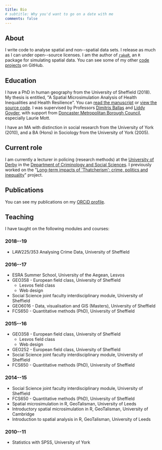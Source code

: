 ```yaml
---
title: Bio
# subtitle: Why you'd want to go on a date with me
comments: false
---
```


## About

I write code to analyse spatial and non--spatial data sets.
I release as much as I can under open--source licenses.
I am the author of [`rakeR`](https://cran.r-project.org/package=rakeR), an `R` package for simulating spatial data.
You can see some of my other [code projects](https://github.com/philmikejones) on GitHub.


## Education

I have a PhD in human geography from the University of Sheffield (2018).
My thesis is entitled, "A Spatial Microsimulation Analysis of Health Inequalities and Health Resilience".
You can [read the manuscript](http://etheses.whiterose.ac.uk/id/eprint/19283)  or [view the source code](https://github.com/philmikejones/thesis).
I was supervised by Professors [Dimitris Ballas](https://www.rug.nl/staff/d.ballas/cv?lang=en) and [Liddy Goyder](https://www.sheffield.ac.uk/scharr/sections/ph/staff/profiles/liddy), with support from [Doncaster Metropolitan Borough Council](http://www.doncaster.gov.uk/), especially Laurie Mott.

I have an MA with distinction in social research from the University of York (2010), and a BA (Hons) in Sociology from the University of York (2005).


## Current role

I am currently a lecturer in policing (research methods) at the [University of Derby](https://www.derby.ac.uk/) in the [Department of Criminology and Social Sciences](https://www.derby.ac.uk/departments/criminology-social-sciences/).
I previously worked on the "[Long-term impacts of 'Thatcherism': crime, politics and inequality](https://www.derby.ac.uk/research/showcase/thatcherism-and-crime/)" project.

## Publications

You can see my publications on my [ORCiD profile](https://orcid.org/0000-0001-5173-3245).

## Teaching

I have taught on the following modules and courses:

### 2018--19

- LAW225/353 Analysing Crime Data, University of Sheffield


### 2016--17

- ESRA Summer School, University of the Aegean, Lesvos
- GEO358 - European field class, University of Sheffield
    - Lesvos field class
    - Web design
- Social Science joint faculty interdisciplinary module, University of Sheffield
- GEO6016 - Data, visualisation and GIS (Masters), University of Sheffield
- FCS650 - Quantitative methods (PhD), University of Sheffield


### 2015--16

- GEO358 - European field class, University of Sheffield
    - Lesvos field class
    - Web design
- GEO252 - European field class, University of Sheffield
- Social Science joint faculty interdisciplinary module, University of Sheffield
- FCS650 - Quantitative methods (PhD), University of Sheffield


### 2014--15

- Social Science joint faculty interdisciplinary module, University of Sheffield
- FCS650 - Quantitative methods (PhD), University of Sheffield
- Spatial microsimulation in R, GeoTalisman, University of Leeds
- Introductory spatial microsimulation in R, GeoTalisman, University of Cambridge
- Introduction to spatial analysis in R, GeoTalisman, University of Leeds


### 2010--11

- Statistics with SPSS, University of York
